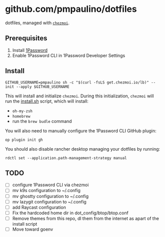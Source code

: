 # github.com/pmpaulino/dotfiles

dotfiles, managed with [`chezmoi`](https://github.com/twpayne/chezmoi).

## Prerequisites

1. Install [1Password](https://1password.com/downloads/mac/)
2. Enable 1Password CLI in 1Password Developer Settings

## Install

```shell
GITHUB_USERNAME=pmpaulino sh -c "$(curl -fsLS get.chezmoi.io/lb)" -- init --apply $GITHUB_USERNAME
```

This will install and initialize `chezmoi`. During this initialization, `chezmoi` will run the [install.sh](run_once_before_install.sh.tmpl) script, which will install:

- `oh-my-zsh`
- `homebrew`
- run the `brew budle` command

You will also need to manually configure the 1Password CLI GitHub plugin:

```shell
op plugin init gh
```

You should also disable rancher desktop managing your dotfiles by running:

```shell
rdctl set --application.path-management-strategy manual
```

## TODO

- [ ] configure 1Password CLI via chezmoi
- [ ] mv k9s configuration to ~/.config
- [ ] mv ghostty configuration to ~/.config
- [ ] mv lazygit configuration to ~/.config
- [ ] add Raycast configuration
- [ ] Fix the hardcoded home dir in dot_config/btop/btop.conf
- [ ] Remove themes from this repo, dl them from the internet as apart of the install script
- [ ] Move toward goenv
